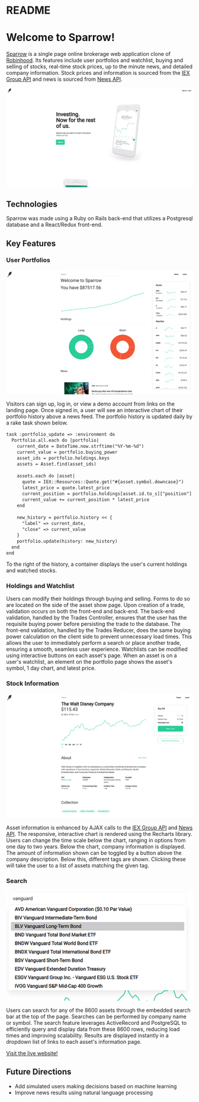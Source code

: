# README

# Welcome to Sparrow!

[Sparrow](http://sparrow-app.herokuapp.com/#/) is a single page online brokerage web application clone of [Robinhood](https://robinhood.com/).  Its features include user portfolios and watchlist, buying and selling of stocks, real-time stock prices, up to the minute news, and detailed company information. Stock prices and information is sourced from the [IEX Group API](https://iextrading.com/) and news is sourced from [News API](https://newsapi.org/).

![home](app/assets/images/sparrow_readme_1.png?raw=true "Home")

## Technologies

Sparrow was made using a Ruby on Rails back-end that utilizes a Postgresql database and a React/Redux front-end.

## Key Features

### User Portfolios

![portfolio](app/assets/images/sparrow_readme_2.png?raw=true "Portfolio")

Visitors can sign up, log in, or view a demo account from links on the landing page.  Once signed in, a user will see an interactive chart of their portfolio history above a news feed.  The portfolio history is updated daily by a rake task shown below.

```
task :portfolio_update => :environment do
  Portfolio.all.each do |portfolio|
    current_date = DateTime.now.strftime("%Y-%m-%d")
    current_value = portfolio.buying_power
    asset_ids = portfolio.holdings.keys
    assets = Asset.find(asset_ids)

    assets.each do |asset|
      quote = IEX::Resources::Quote.get("#{asset.symbol.downcase}")
      latest_price = quote.latest_price
      current_position = portfolio.holdings[asset.id.to_s]["position"]
      current_value += current_position * latest_price
    end

    new_history = portfolio.history << {
      "label" => current_date,
      "close" => current_value
    }
    portfolio.update(history: new_history)
  end
end
```

To the right of the history, a container displays the user's current holdings and watched stocks.  

### Holdings and Watchlist

Users can modify their holdings through buying and selling.  Forms to do so are located on the side of the asset show page.  Upon creation of a trade, validation occurs on both the front-end and back-end.
The back-end validation, handled by the Trades Controller, ensures that the user has the requisite buying power before persisting the trade to the database.  The front-end validation, handled by the Trades Reducer, does the same buying power calculation on the client side to prevent unnecessary load times.  This allows the user to immediately perform a search or place another trade, ensuring a smooth, seamless user experience.
Watchlists can be modified using interactive buttons on each asset's page.  When an asset is on a user's watchlist, an element on the portfolio page shows the asset's symbol, 1 day chart, and latest price.

### Stock Information

![show](app/assets/images/sparrow_readme_3.png?raw=true "Show")

Asset information is enhanced by AJAX calls to the [IEX Group API](https://iextrading.com/) and [News API](https://newsapi.org/).  The responsive, interactive chart is rendered using the Recharts library.  Users can change the time scale below the chart, ranging in options from one day to two years.  Below the chart, company information is displayed.  The amount of information shown can be toggled by a button above the company description.  Below this, different tags are shown.  Clicking these will take the user to a list of assets matching the given tag.

### Search

![search](app/assets/images/sparrow_readme_4.png?raw=true "Search")

Users can search for any of the 8600 assets through the embedded search bar at the top of the page.  Searches can be performed by company name or symbol.  The search feature leverages ActiveRecord and PostgreSQL to efficiently query and display data from these 8600 rows, reducing load times and improving scalability.  Results are displayed instantly in a dropdown list of links to each asset's information page.

[Visit the live website!](http://sparrow-app.herokuapp.com/#/)

## Future Directions

+ Add simulated users making decisions based on machine learning
+ Improve news results using natural language processing
